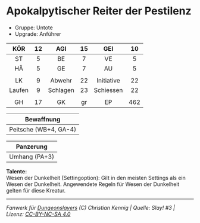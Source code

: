 # Apokalpytischer Reiter der Pestilenz  
- Gruppe: Untote  
- Upgrade: Anführer  

| KÖR | 12 | AGI | 15 | GEI | 10 |
| :-: | :-: | :-: | :-: | :-: | :-: |
| ST | 5 | BE | 7 | VE | 5 |
| HÄ | 5 | GE | 7 | AU | 5 |
|  |
| LK | 9 | Abwehr | 22 | Initiative | 22 |
| Laufen | 9 | Schlagen | 23 | Schiessen | 22 |
|  |
| GH | 17 | GK | gr | EP | 462 |

| Bewaffnung |
| --- |
| Peitsche (WB+4, GA-4) |


| Panzerung |
| --- |
| Umhang (PA+3) |


**Talente:**  
Wesen der Dunkelheit (Settingoption): Gilt in den meisten Settings als ein Wesen der Dunkelheit. Angewendete Regeln für Wesen der Dunkelheit gelten für diese Kreatur.





___
*Fanwerk für [Dungeonslayers](https://www.dungeonslayers.net/) (C) Christian Kennig | Quelle: Slay! #3 | Lizenz: [CC-BY-NC-SA 4.0](https://creativecommons.org/licenses/by-nc-sa/4.0/deed.de)*